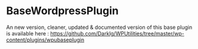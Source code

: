 BaseWordpressPlugin
===================

An new version, cleaner, updated & documented version of this base plugin is available here :
https://github.com/Darklg/WPUtilities/tree/master/wp-content/plugins/wpubaseplugin
